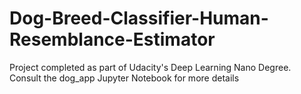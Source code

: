 # Dog-Breed-Classifier-Human-Resemblance-Estimator
Project completed as part of Udacity's Deep Learning Nano Degree. Consult the dog_app Jupyter Notebook for more details
